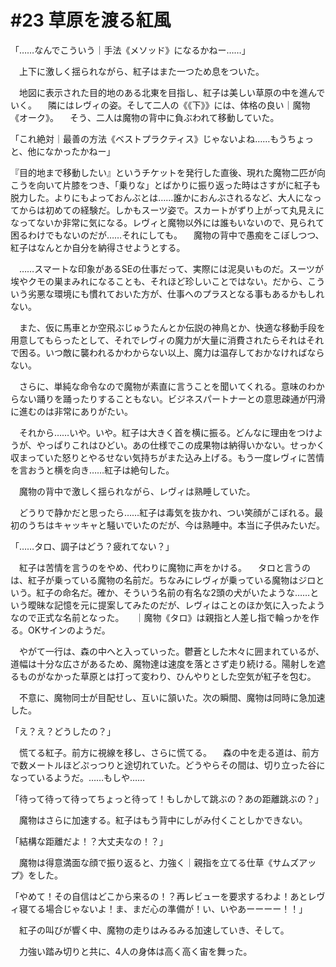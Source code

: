 # #23 草原を渡る紅風
「……なんでこういう｜手法《メソッド》になるかねー……」

　上下に激しく揺られながら、紅子はまた一つため息をついた。

　地図に表示された目的地のある北東を目指し、紅子は美しい草原の中を進んでいく。
　隣にはレヴィの姿。そして二人の《《下》》には、体格の良い｜魔物《オーク》。
　そう、二人は魔物の背中に負ぶわれて移動していた。

「これ絶対｜最善の方法《ベストプラクティス》じゃないよね……もうちょっと、他になかったかねー」

『目的地まで移動したい』というチケットを発行した直後、現れた魔物二匹が向こうを向いて片膝をつき、「乗りな」とばかりに振り返った時はさすがに紅子も脱力した。よりにもよっておんぶとは……誰かにおんぶされるなど、大人になってからは初めての経験だ。しかもスーツ姿で。スカートがずり上がって丸見えになってないか非常に気になる。レヴィと魔物以外には誰もいないので、見られて困るわけでもないのだが……それにしても。
　魔物の背中で愚痴をこぼしつつ、紅子はなんとか自分を納得させようとする。

　……スマートな印象があるSEの仕事だって、実際には泥臭いものだ。スーツが埃やクモの巣まみれになることも、それほど珍しいことではない。だから、こういう劣悪な環境にも慣れておいた方が、仕事へのプラスとなる事もあるかもしれない。

　また、仮に馬車とか空飛ぶじゅうたんとか伝説の神鳥とか、快適な移動手段を用意してもらったとして、それでレヴィの魔力が大量に消費されたらそれはそれで困る。いつ敵に襲われるかわからない以上、魔力は温存しておかなければならない。

　さらに、単純な命令なので魔物が素直に言うことを聞いてくれる。意味のわからない踊りを踊ったりすることもない。ビジネスパートナーとの意思疎通が円滑に進むのは非常にありがたい。

　それから……いや。いや。紅子は大きく首を横に振る。どんなに理由をつけようが、やっぱりこれはひどい。あの仕様でこの成果物は納得いかない。せっかく収まっていた怒りとやるせない気持ちがまた込み上げる。もう一度レヴィに苦情を言おうと横を向き……紅子は絶句した。

　魔物の背中で激しく揺られながら、レヴィは熟睡していた。

　どうりで静かだと思ったら……紅子は毒気を抜かれ、つい笑顔がこぼれる。最初のうちはキャッキャと騒いでいたのだが、今は熟睡中。本当に子供みたいだ。

「……タロ、調子はどう？疲れてない？」

　紅子は苦情を言うのをやめ、代わりに魔物に声をかける。
　タロと言うのは、紅子が乗っている魔物の名前だ。ちなみにレヴィが乗っている魔物はジロという。紅子の命名だ。確か、そういう名前の有名な2頭の犬がいたような……という曖昧な記憶を元に提案してみたのだが、レヴィはことのほか気に入ったようなので正式な名前となった。
　｜魔物《タロ》は親指と人差し指で輪っかを作る。OKサインのようだ。

　やがて一行は、森の中へと入っていった。鬱蒼とした木々に囲まれているが、道幅は十分な広さがあるため、魔物達は速度を落とさず走り続ける。陽射しを遮るものがなかった草原とは打って変わり、ひんやりとした空気が紅子を包む。

　不意に、魔物同士が目配せし、互いに頷いた。次の瞬間、魔物は同時に急加速した。

「え？え？どうしたの？」

　慌てる紅子。前方に視線を移し、さらに慌てる。
　森の中を走る道は、前方で数メートルほどぷっつりと途切れていた。どうやらその間は、切り立った谷になっているようだ。……もしや……

「待って待って待ってちょっと待って！もしかして跳ぶの？あの距離跳ぶの？」

　魔物はさらに加速する。紅子はもう背中にしがみ付くことしかできない。

「結構な距離だよ！？大丈夫なの！？」

　魔物は得意満面な顔で振り返ると、力強く｜親指を立てる仕草《サムズアップ》をした。

「やめて！その自信はどこから来るの！？再レビューを要求するわよ！あとレヴィ寝てる場合じゃないよ！ま、まだ心の準備が！い、いやあーーーー！！」

　紅子の叫びが響く中、魔物の走りはみるみる加速していき、そして。

　力強い踏み切りと共に、4人の身体は高く高く宙を舞った。
